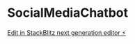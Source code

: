 # SocialMediaChatbot

[Edit in StackBlitz next generation editor ⚡️](https://stackblitz.com/~/github.com/Kirti-Pant/SocialMediaChatbot)